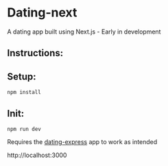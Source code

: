 # Dating-next

A dating app built using Next.js - Early in development

## Instructions:

## Setup:
```
npm install
```
## Init:
```
npm run dev
```
Requires the [dating-express](https://github.com/therazor113/dating-express) app to work as intended</br>

http://localhost:3000
